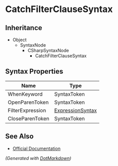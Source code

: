 # CatchFilterClauseSyntax

## Inheritance

* Object
  * SyntaxNode
    * CSharpSyntaxNode
      * CatchFilterClauseSyntax

## Syntax Properties

| Name             | Type                                    |
| ---------------- | --------------------------------------- |
| WhenKeyword      | SyntaxToken                             |
| OpenParenToken   | SyntaxToken                             |
| FilterExpression | [ExpressionSyntax](ExpressionSyntax.md) |
| CloseParenToken  | SyntaxToken                             |

## See Also

* [Official Documentation](https://docs.microsoft.com/en-us/dotnet/api/microsoft.codeanalysis.csharp.syntax.catchfilterclausesyntax)


*\(Generated with [DotMarkdown](http://github.com/JosefPihrt/DotMarkdown)\)*
